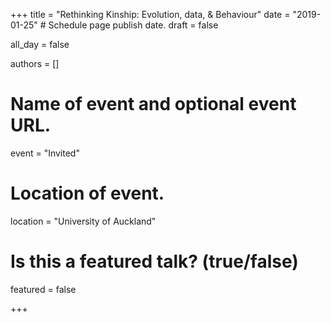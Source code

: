 +++
title = "Rethinking Kinship: Evolution, data, & Behaviour"
date = "2019-01-25"  # Schedule page publish date.
draft = false
           
all_day = false
           
authors = []
           
# Name of event and optional event URL.
event = "Invited"
           
# Location of event.
location = "University of Auckland"
           
# Is this a featured talk? (true/false)
featured = false
           
+++
